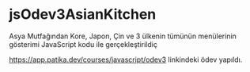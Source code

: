 # jsOdev3AsianKitchen
Asya Mutfağından Kore, Japon, Çin ve 3 ülkenin tümünün menülerinin gösterimi JavaScript kodu ile gerçekleştirildiç

https://app.patika.dev/courses/javascript/odev3 linkindeki ödev yapıldı.
